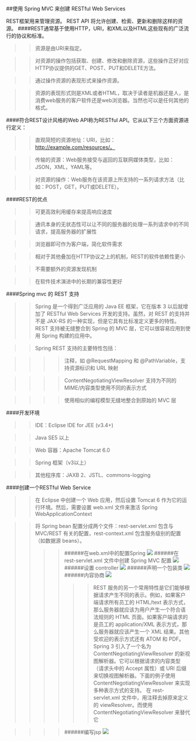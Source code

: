 ##使用 Spring MVC 来创建 RESTful Web Services

REST框架用来管理资源。 REST API 将允许创建、检索、更新和删除这样的资源。
####REST通常基于使用HTTP，URI，和XML以及HTML这些现有的广泛流行的协议和标准。  
    
>>资源是由URI来指定。
  
>>对资源的操作包括获取、创建、修改和删除资源，这些操作正好对应HTTP协议提供的GET、POST、PUT和DELETE方法。
  
>>通过操作资源的表现形式来操作资源。
  
>>资源的表现形式则是XML或者HTML，取决于读者是机器还是人，是消费web服务的客户软件还是web浏览器。当然也可以是任何其他的格式。

####符合REST设计风格的Web API称为RESTful API。它从以下三个方面资源进行定义：
  
 >>直观简短的资源地址：URI，比如：http://example.com/resources/。
  
>>传输的资源：Web服务接受与返回的互联网媒体类型，比如：JSON，XML，YAML等。
  
>>对资源的操作：Web服务在该资源上所支持的一系列请求方法（比如：POST，GET，PUT或DELETE）。

####REST的优点
  
>>可更高效利用缓存来提高响应速度
  
>>通讯本身的无状态性可以让不同的服务器的处理一系列请求中的不同请求，提高服务器的扩展性
  
>>浏览器即可作为客户端，简化软件需求
  
>>相对于其他叠加在HTTP协议之上的机制，REST的软件依赖性更小
  
>>不需要额外的资源发现机制
  
>>在软件技术演进中的长期的兼容性更好
  
####Spring mvc 的 REST 支持
  
>>Spring 是一个得到广泛应用的 Java EE 框架，它在版本 3 以后就增加了 RESTful Web Services 开发的支持。虽然，对 REST 的支持并不是 JAX-RS 的一种实现，但是它具有比标准定义更多的特性。REST 支持被无缝整合到 Spring 的 MVC 层，它可以很容易应用到使用 Spring 构建的应用中。
  
>>Spring REST 支持的主要特性包括：
  
>>>>注释，如 @RequestMapping 和 @PathVariable，支持资源标识和 URL 映射
  
>>>>ContentNegotiatingViewResolver 支持为不同的 MIME/内容类型使用不同的表示方式
  
>>>>使用相似的编程模型无缝地整合到原始的 MVC 层

####开发环境
  
>>IDE：Eclipse IDE for JEE (v3.4+)
  
>>Java SE5 以上
  
>>Web 容器：Apache Tomcat 6.0
  
>>Spring 框架（v3以上）
  
>>其他程序库：JAXB 2、JSTL、commons-logging

####创建一个RESTful Web Service
  
>>在 Eclipse 中创建一个 Web 应用，然后设置 Tomcat 6 作为它的运行环境。然后，需要设置 web.xml 文件来激活 Spring WebApplicationContext
  
>>将 Spring bean 配置分成两个文件：rest-servlet.xml 包含与 MVC/REST 有关的配置，rest-context.xml 包含服务级别的配置（如数据源 beans）。
>>>>######在web.xml中的配置Spring 
![](https://github.com/LeePacee/ADweb_HW2/blob/master/restful/1.jpg)
>>>>######在 rest-servlet.xml 文件中创建 Spring MVC 配置
![](https://github.com/LeePacee/ADweb_HW2/blob/master/restful/2.jpg)
>>>>######设置 controller
![](https://github.com/LeePacee/ADweb_HW2/blob/master/restful/3.jpg)
>>>>######声明一个包装类
![](https://github.com/LeePacee/ADweb_HW2/blob/master/restful/4.jpg)
>>>>######内容协商
![](https://github.com/LeePacee/ADweb_HW2/blob/master/restful/5.jpg)
>>>>>>REST 服务的另一个常用特性是它们能够根据请求产生不同的表示。例如，如果客户端请求所有员工的 HTML/text 表示方式，那么服务器就应该为用户产生一个符合语法规则的 HTML 页面。如果客户端请求的是员工的 application/XML 表示方式，那么服务器就应该产生一个 XML 结果。其他受欢迎的表示方式还有 ATOM 和 PDF。
>>>>>>Spring 3 引入了一个名为 ContentNegotiatingViewResolver 的新视图解析器。它可以根据请求的内容类型（请求头中的 Accept 属性）或 URI 后缀来切换视图解析器。下面的例子使用 ContentNegotiatingViewResolver 来实现多种表示方式的支持。
>>>>>>在 rest-servlet.xml 文件中，用注释去掉原来定义的 viewResolver。而使用 ContentNegotiatingViewResolver 来替代它
  
  >>>>######编写jsp
  ![](https://github.com/LeePacee/ADweb_HW2/blob/master/restful/6.jpg)
